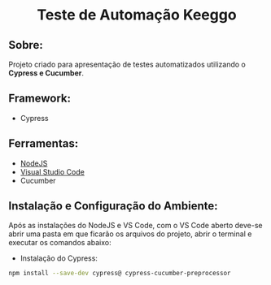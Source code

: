 <h1 align="center">
    <p> 
        Teste de Automação Keeggo
    </p>
</h1>

## Sobre:
Projeto criado para apresentação de testes automatizados utilizando o **Cypress e Cucumber**.

## Framework:
 - Cypress

## Ferramentas:
 - [NodeJS](https://nodejs.org/pt-br/)
 - [Visual Studio Code](https://code.visualstudio.com/)
 - Cucumber

## Instalação e Configuração do Ambiente:

Após as instalações do NodeJS e VS Code, com o VS Code aberto deve-se abrir uma pasta em que ficarão os arquivos do projeto, abrir o terminal e executar os comandos abaixo:

- Instalação do Cypress:
```bash
npm install --save-dev cypress@ cypress-cucumber-preprocessor

